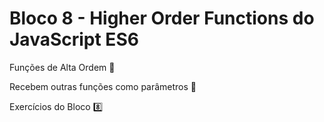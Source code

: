 # Bloco 8 - Higher Order Functions do JavaScript ES6

Funções de Alta Ordem :tophat:

Recebem outras funções como parâmetros :exploding_head:

Exercícios do Bloco :eight:

